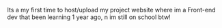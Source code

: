 Its a my first time to host/upload my project website where im a Front-end dev that been learning 1 year ago, n im still on school btw!
